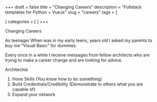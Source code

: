 +++
draft = false
title = "Changing Careers"
description = "Fullstack templates for Python + VueJs"
slug = "careers"
tags = [

]
categories = [
]
+++

Changing Careers

As teenager
When was in my early teens, years old I asked my parents to buy me "Visual Basic" for dummies.




Every once in a while I receive messages from fellow architects who are trying to make a career change
and are looking for advice.


Architechie


1. Hone Skills (You know how to do something)
2. Build Credentials/Credibility (Demonstrate to others what you are capable of)
3. Expand your network


